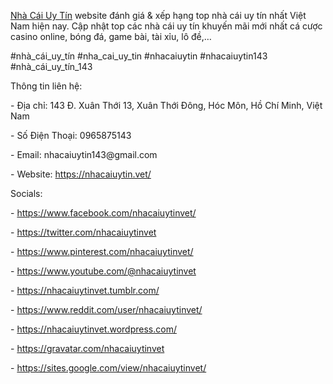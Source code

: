 <p><a href="https://nhacaiuytin.vet/">Nhà Cái Uy Tín</a> website đánh giá & xếp hạng top nhà cái uy tín nhất Việt Nam hiện nay. Cập nhật top các nhà cái uy tín khuyến mãi mới nhất cá cược casino online, bóng đá, game bài, tài xỉu, lô đề,…<p>
<p>#nhà_cái_uy_tín #nha_cai_uy_tin #nhacaiuytin #nhacaiuytin143 #nhà_cái_uy_tín_143<p>
<p>Thông tin liên hệ:<p>
<p>- Địa chỉ: 143 Đ. Xuân Thới 13, Xuân Thới Đông, Hóc Môn, Hồ Chí Minh, Việt Nam<p>
<p>- Số Điện Thoại: 0965875143<p>
<p>- Email: nhacaiuytin143@gmail.com<p>
<p>- Website: <a href="https://nhacaiuytin.vet/">https://nhacaiuytin.vet/</a><p>
<p>Socials:<p>
<p>- <a href="https://www.facebook.com/nhacaiuytinvet/">https://www.facebook.com/nhacaiuytinvet/</a><p>
<p>- <a href="https://twitter.com/nhacaiuytinvet">https://twitter.com/nhacaiuytinvet</a><p>
<p>- <a href="https://www.pinterest.com/nhacaiuytinvet/">https://www.pinterest.com/nhacaiuytinvet/</a><p>
<p>- <a href="https://www.youtube.com/@nhacaiuytinvet">https://www.youtube.com/@nhacaiuytinvet</a><p>
<p>- <a href="https://nhacaiuytinvet.tumblr.com/">https://nhacaiuytinvet.tumblr.com/</a><p>
<p>- <a href="https://www.reddit.com/user/nhacaiuytinvet/">https://www.reddit.com/user/nhacaiuytinvet/</a><p>
<p>- <a href="https://nhacaiuytinvet.wordpress.com/">https://nhacaiuytinvet.wordpress.com/</a><p>
<p>- <a href="https://gravatar.com/nhacaiuytinvet">https://gravatar.com/nhacaiuytinvet</a><p>
<p>- <a href="https://sites.google.com/view/nhacaiuytinvet/">https://sites.google.com/view/nhacaiuytinvet/</a><p>